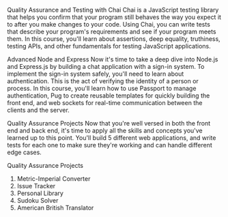 Quality Assurance and Testing with Chai
Chai is a JavaScript testing library that helps you confirm that your program still behaves the way you expect it to after you make changes to your code.
Using Chai, you can write tests that describe your program's requirements and see if your program meets them.
In this course, you'll learn about assertions, deep equality, truthiness, testing APIs, and other fundamentals for testing JavaScript applications.



Advanced Node and Express
Now it's time to take a deep dive into Node.js and Express.js by building a chat application with a sign-in system.
To implement the sign-in system safely, you'll need to learn about authentication. This is the act of verifying the identity of a person or process.
In this course, you'll learn how to use Passport to manage authentication, Pug to create reusable templates for quickly building the front end, and web sockets 
for real-time communication between the clients and the server.



Quality Assurance Projects
Now that you're well versed in both the front end and back end, it's time to apply all the skills and concepts you've learned up to this point. You'll build
5 different web applications, and write tests for each one to make sure they're working and can handle different edge cases.


Quality Assurance Projects

1. Metric-Imperial Converter
2. Issue Tracker
3. Personal Library
4. Sudoku Solver
5. American British Translator


